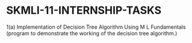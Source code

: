 # SKMLI-11-INTERNSHIP-TASKS
1(a) Implementation of Decision Tree Algorithm Using M L Fundamentals
(program to demonstrate the working of the decision tree algorithm.)
